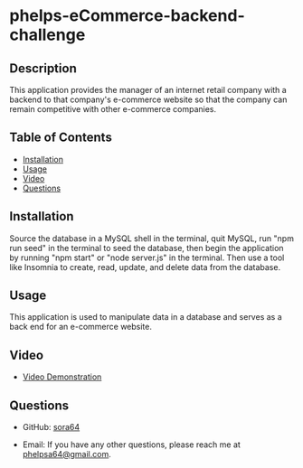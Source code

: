 # phelps-eCommerce-backend-challenge



## Description

This application provides the manager of an internet retail company with a backend to that company's e-commerce website so that the company can remain competitive with other e-commerce companies.

## Table of Contents

- [Installation](#installation)
- [Usage](#usage)
- [Video](#video)
- [Questions](#questions)


## Installation

Source the database in a MySQL shell in the terminal, quit MySQL, run "npm run seed" in the terminal to seed the database, then begin the application by running "npm start" or "node server.js" in the terminal. Then use a tool like Insomnia to create, read, update, and delete data from the database.

## Usage

This application is used to manipulate data in a database and serves as a back end for an e-commerce website.

## Video
- [Video Demonstration]()

## Questions

- GitHub: [sora64](https://github.com/sora64/)

- Email: If you have any other questions, please reach me at [phelpsa64@gmail.com](mailto:phelpsa64@gmail.com).